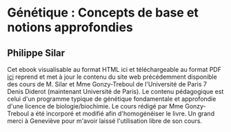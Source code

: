 # Génétique : Concepts de base et notions approfondies

## Philippe Silar

Cet ebook visualisable au format HTML ici et téléchargeable au format PDF [ici](https://hal.archives-ouvertes.fr/hal-02921475) reprend et met à jour le contenu du site web précédemment disponible des cours de M. Silar et Mme Gonzy-Treboul de l'Université de Paris 7 Denis Diderot (maintenant Université de Paris). Le contenu pédagogique est celui d'un programme typique de génétique fondamentale et approfondie d'une licence de biologie/biochimie. Le cours rédigé par Mme Gonzy-Treboul a été incorporé et modifié afin d'homogénéiser le livre. Un grand merci à Geneviève pour m'avoir laissé l'utilisation libre de son cours.

